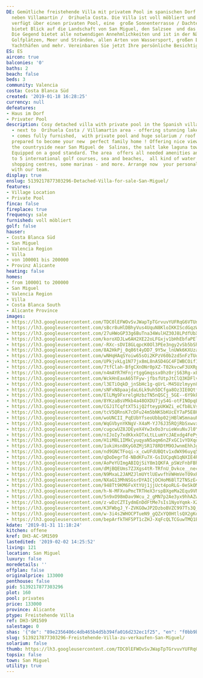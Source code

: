 ```yaml
---
DE: Gemütliche freistehende Villa mit privatem Pool im spanischen Dorf San Miguel,
  neben Villamartin /  Orihuela Costa. Die Villa ist voll möbliert und von guter Qualität,
  verfügt über einen privaten Pool, eine  große Sonnenterrasse / Dachterrasse und
  bietet Blick auf die Landschaft von San Miguel, den Salzsee  und das Mittelmeer.
  Die Gegend bietet alle notwendigen Annehmlichkeiten und ist in der Nähe von 5  internationalen
  Golfplätzen, Meer und Stränden, allen Arten von Wassersport, großen Einkaufszentren,  einigen
  Yachthäfen und mehr. Vereinbaren Sie jetzt Ihre persönliche Besichtigung mit uns.
ES: ES
aircon: true
balconies: '0'
baths: 2
beach: false
beds: 3
community: Valencia
costa: Costa Blanca Süd
created: '2019-01-18 16:28:25'
currency: null
defeatures:
- Haus im Dorf
- Privater Pool
description: Cosy detached villa with private pool in the Spanish village San Miguel
  - next to  Orihuela Costa / Villamartin area - offering stunning lake / sea view
  - comes fully furnished,  with private pool and huge solarium / roof terrace - just
  prepared to become your new  perfect family home ! Offering nice views overlooking
  the countryside near San Miguel de  Salinas, the salt lake laguna towards the medsea.
  Equipped on a good standard. The area  offers all needed amenities and is close
  to 5 international golf courses, sea and beaches,  all kind of water sports, large
  shopping centres, some marinas - and more. Arrange now  your personal viewing appointment
  with our team.
display: true
enslug: 5139217877303296-Detached-Villa-for-sale-San-Miguel/
features:
- Village Location
- Private Pool
finca: false
fireplace: true
frequency: sale
furnished: voll möbliert
golf: false
hauser:
- Costa Blanca Süd
- San Miguel
- Valencia Region
- Villa
- von 100001 bis 200000
- Provinz Alicante
heating: false
homes:
- from 100001 to 200000
- San Miguel
- Valencia Region
- Villa
- Costa Blanca South
- Alicante Province
images:
- https://lh3.googleusercontent.com/TDC0lEFWOvSvJWapTpTGrvuvYUFRqG6VTUnQJhDQhM6jWmKfJGU3rS-Kve016JZT5A7US3xZ1oC5ou04uZSh=w640-rj-e30-l100
- https://lh3.googleusercontent.com/sBcr8uHlDBhyVus4UquN8KloIKKIScdGqzWRslCcf4WQQxzf85CDY4V4mQoC7UEiYyvEqqJddUfJZd160bMs7w=w640-rj-e30-l100
- https://lh3.googleusercontent.com/27uHWoGP33g6BuTna34WulHZ30J8LPdfUbXh0Gar5bMBxoRy41NLO6uzD44jS9F79By7AYNljtgbTAvnCOs=w640-rj-e30-l100
- https://lh3.googleusercontent.com/koroXDJLw6AH2XE22oLFGxjv1bHhEbfaPElszArn8DPBpNbPRXar2Df9MZ6mx54bUI-FmRs3bYZCqh1msuE=w640-rj-e30-l100
- https://lh3.googleusercontent.com/-RXc-sDVI8GLqpcK0Ol3PEe3ngy2vSb5bSh18S2VBurkg4iAzMOcK0FJ0qnsmqXDazH7RATBWkrM9Ns3J-f-=w640-rj-e30-l100
- https://lh3.googleusercontent.com/8A2HkPj_0q86t4yDD7_9Y5w_lnUWk6KXUzaI_8sD5-5qNTDrghX-Wk_ZqwEoSw1QcLJnAc2QVFNnuK4cyyE=w640-rj-e30-l100
- https://lh3.googleusercontent.com/wNHqHAqSYoiw65sOi2KPzV60b2zd5nFzTUo0wqrJt0ZoxgjI4nb2DH9o8wK-CEpgdVUUKIIMUeBEnHdnWz4_=w640-rj-e30-l100
- https://lh3.googleusercontent.com/UPkjvkLg1N77jx8mL8nASD4GC4FIWBCOifIjT9Ac_rlWEPkf-wrxae0qeoXzxKaKthB3-PxBYYSTGZnI7jy1VA=w640-rj-e30-l100
- https://lh3.googleusercontent.com/7tfClah-BfgCXnONr0pXZ-T02kvcwF3UXRpYhPDCIPwaLMDYqOHsV4MKceuaAdMeqRfMIXB9qSdQgPeP5s3T_g=w640-rj-e30-l100
- https://lh3.googleusercontent.com/n4mAYR7HFnjrtggGmqssx0hz0rjS63Rg-xEcetLE4bwcxjl4b9UuWRA-OdwzxA2pGj4PavTYSgU_ZndLNUCvDQ=w640-rj-e30-l100
- https://lh3.googleusercontent.com/WckHnEaxA65TFyw-jfbsfUtpJtClQ3KDFlv-XemDDnTEA3Ywd4cB5-u2uCK9aWjku4j7VISZUQ1q84CKpO8=w640-rj-e30-l100
- https://lh3.googleusercontent.com/l3ETiOqkD_jnSbHc1g-qUrL-M45Uzlmyyn8qYUM5keeppJmORRypfrxnfO9ax13cuGdLZJBYM025iYHAOyhn=w640-rj-e30-l100
- https://lh3.googleusercontent.com/sNFxN8paajdaL6Lk9uh5DCfga8Oz3IE0QtfT7grZR_rSSzMhTPjmi7hgeISRpFfikpk6Dm1PtRUWPGmkFS1x=w640-rj-e30-l100
- https://lh3.googleusercontent.com/ElLMg9FxrelgHzbzTN5nQSCj_5GE--6Y9kk6dmKs5-ugnHC08nTmfWktqSYYUPv76kWZwbEk8qXUrwDeCe9n-w=w640-rj-e30-l100
- https://lh3.googleusercontent.com/8YKzaBsVMkb4a48OXDU7jyS4G-otFINOpqEGipB0ElpqtyNj41qU1_2CJ3dxMeMrQWeY2gM32zxCElhuGzvT=w640-rj-e30-l100
- https://lh3.googleusercontent.com/CGJ1TCqftXT5ijQ2fteypUKWZi_eCfb8LVsH2YFITu-6NeWVQIixmZLhLSXfhVt4s9ddNKHdZlJhcJ3K3et4=w640-rj-e30-l100
- https://lh3.googleusercontent.com/tcV5QRnsK7cDFu24m5bNKSbKUcEY7aP5E8HqcqdFv7zQelP_9OPS-aekWEUMK-fxStdzt05huY0-Mts_0vY=w640-rj-e30-l100
- https://lh3.googleusercontent.com/woUNCII_PqEUbYfseoUbbp02jHBlWSmnauRxMrLHDMGttHy33cxEK4I29fLwMPdiqS8wd7NfK8-t1_v_9lI=w640-rj-e30-l100
- https://lh3.googleusercontent.com/WqGVbynYKNgV-X4aM-YJ76J35RQjRbSxwvxv_pmhTBCWjnid8PznfIpbwgKf2QVE6bwlZFQxQVaOSnudMFp_=w640-rj-e30-l100
- https://lh3.googleusercontent.com/cugcwUZ8JDEyeX4Yw3x0o3ruieWxuNvJl0Yq_FhJiR39gjDju_i4yGM3KdNYbWaAfUqblXqamOtenZ1wMPgdOg=w640-rj-e30-l100
- https://lh3.googleusercontent.com/nIJoIy7xdKkxkOTxLtLLumYcJAExdg4FePyiMvpxOXiqsZJJOaV6bgaPl_a0HKUJhrvDnVIVNk4DM0mq1mUd=w640-rj-e30-l100
- https://lh3.googleusercontent.com/H1iM8L1IMkCyuqyaN5aqm6nZFxGC1vYDXqdAlgpTTidx72qIIpNYEG0gFZolFb4Asop931_g-yJjlF-3AiQ=w640-rj-e30-l100
- https://lh3.googleusercontent.com/1ukiHsn8KyG0ZMjSR178RDtM9OJwnmEhhJgw5SivyvSqnMNHI2FwxLVDrQN0Ber3ndd6MseoYkJRfflA3xBd=w640-rj-e30-l100
- https://lh3.googleusercontent.com/nd9GNCTFoqi-x_cwUFdUBQtv1xdWX96uyq52CDYUGLMHQxq83ZAOiSqxsGCVlqUMWVZG6C5yMUVAkQeJeGAy=w640-rj-e30-l100
- https://lh3.googleusercontent.com/qDoDegrTd-NBdKFu7X-GsIUCpqN1qNXIE4RHgQTc6Ysy7_xry4MZ4JImYQH3lBLAMMVgwCtai7rL7VYCKh6C=w640-rj-e30-l100
- https://lh3.googleusercontent.com/AoPeYUImgABIQjSiY8m1QKFA_pSWzFnbFBhv2EawvttoIeBIZH91ZmCJD7IXyosMKrs8pRfivpFO5LFXMAD7=w640-rj-e30-l100
- https://lh3.googleusercontent.com/dMjBQEUms7ZJXgs4tR-TRfnU_Dvkce__nechLFXlUohPxHtqVowOKQsKdZ7OuOyQhUPI3ksdG76fXlHUBA91yA=w640-rj-e30-l100
- https://lh3.googleusercontent.com/N9MxaL2JAMZJlmUYtlUEwvfhVWHmVeTO9xRmTp77iFJ7PwOXDx48FND5ob97DHkpV1FBhtbuhh0Gws7O2jVDHA=w640-rj-e30-l100
- https://lh3.googleusercontent.com/NXaG13MhNSGsrDYAICjOCHoM6BlT2TNSzE4cMP0kg6VQQ3-xgaUAlG5t96sHOkJ_YjpidW-4akV1Xp8HEDkO=w640-rj-e30-l100
- https://lh3.googleusercontent.com/948Tt9KM6FvXtYUj1jjUct4poRLG-0eSkOMWcGj04IlVo3yFeJJw_V8ZNvwYVQWjMuxCb88HHNSOQfqy1xLp5A=w640-rj-e30-l100
- https://lh3.googleusercontent.com/h-N-MFXvaPmcTRTHeX3rspBXgeMa2Equ9VNg_QRbgqzl9RfJnFKewoWqT0kUtj34bePgWE92ATTpkvOiBn4=w640-rj-e30-l100
- https://lh3.googleusercontent.com/5n9xO98mDav9Wcu_2_gMN7p2Ae3yx9hhAZw8kr61Q98EvOauuQCsnzgI03W49915FI02sq9UmlAJ1TkIMzM=w640-rj-e30-l100
- https://lh3.googleusercontent.com/z-wDzCZTIydmEnDdFtMe7sIs1NyoYqmk-XZCNZRhB4FN8MjZefn8bzEDpVKi4-We3esQhcdFy2EXHPcOAb0Y-w=w640-rj-e30-l100
- https://lh3.googleusercontent.com/K3FWbgJ_Y-ZVKGOwJP2DzboBVZC997Ts3Q_QY7wGqByPAUmJxffiblqUNggMgLb-Rt8UF9mnjflkCmz-q8VG=w640-rj-e30-l100
- https://lh3.googleusercontent.com/w-3i4s2WHOCPTueN9_gQZxYQ0HtlsQX2gKotgnDX7qTh4PLrW9x94rtMB_6zcjEmwCfrMv1V2ub-VuRBlehw3Q=w640-rj-e30-l100
- https://lh3.googleusercontent.com/bepArfkTHF5PT1cZHJ-XqFcQLTCGuwTMQ1BUOQBVhoAw3qOACiJoi7qLPafuy6M_cvXLzyHhFwouPCPVyRs=w640-rj-e30-l100
kdate: '2019-01-31 11:18:24'
kitchen: offene
kref: DH3-AC-SM1509
lastedited: '2019-02-02 14:25:52'
living: 121
location: San Miguel
luxury: false
moredetails: ''
offplan: false
originalprice: 133000
penthouse: false
pid: 5139217877303296
plot: 160
pool: privates
price: 133000
province: Alicante
ptype: Freistehende Villa
ref: DH3-SM1509
salestage: 0
shas: '{"de": "89e2356406c4db465b4d5b394fa016d232ec1f25", "en": "f0bb9bcc1ca2084b69025c7ca9889ef2da8e0306"}'
slug: 5139217877303296-Freistehende-Villa-zu-verkaufen-San-Miguel/
solarium: false
thumb: https://lh3.googleusercontent.com/TDC0lEFWOvSvJWapTpTGrvuvYUFRqG6VTUnQJhDQhM6jWmKfJGU3rS-Kve016JZT5A7US3xZ1oC5ou04uZSh=w400-h240-n-rj-e30-l100
topsix: false
town: San Miguel
utility: true
---
```

